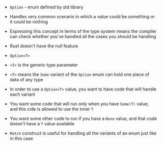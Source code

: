 - `Option` - enum defined by std library
- Handles very common scenario in which a value could be something or it could be nothing
- Expressing this concept in terms of the type system means the compiler can check whether you've handled all the cases you should be handling

- Rust doesn't have the null feature

- `Option<T>`

- `<T>` is the generic type parameter
- `<T>` means the `Some` variant of the `Option` enum can hold one piece of data of any type

- In order to use a `Option<T>` value, you want to have code that will handle each variant
- You want some code that will run only when you have `Some(T)` value, and this cide is allowed to use the inner `T`
- You want some other code to run if you have a `None` value, and that code doesn't have a `T` value available
- `Match` construct is useful for handling all the variants of an enum just like in this case